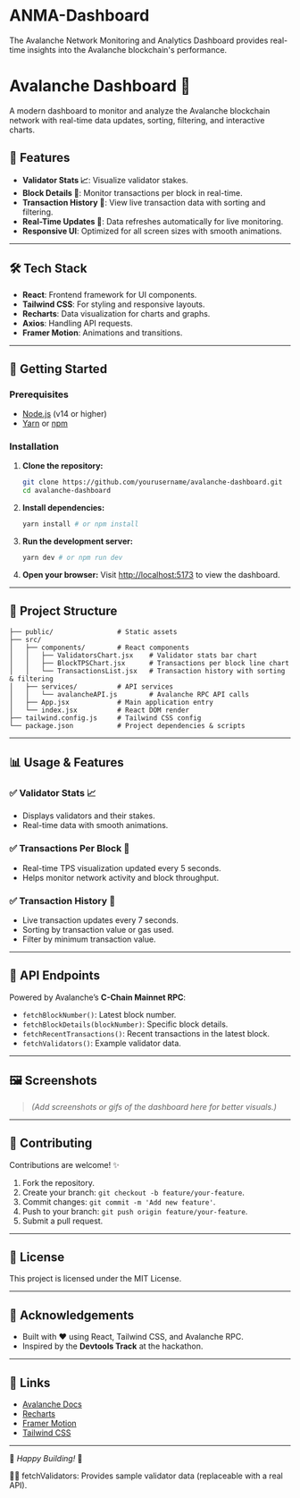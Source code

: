 # ANMA-Dashboard
The Avalanche Network Monitoring and Analytics Dashboard provides real-time insights into the Avalanche blockchain's performance.

# Avalanche Dashboard 🚀

A modern dashboard to monitor and analyze the Avalanche blockchain network with real-time data updates, sorting, filtering, and interactive charts.

## 🌟 Features
- **Validator Stats 📈**: Visualize validator stakes.
- **Block Details 🧩**: Monitor transactions per block in real-time.
- **Transaction History 🧾**: View live transaction data with sorting and filtering.
- **Real-Time Updates 🚀**: Data refreshes automatically for live monitoring.
- **Responsive UI**: Optimized for all screen sizes with smooth animations.

---

## 🛠️ Tech Stack
- **React**: Frontend framework for UI components.
- **Tailwind CSS**: For styling and responsive layouts.
- **Recharts**: Data visualization for charts and graphs.
- **Axios**: Handling API requests.
- **Framer Motion**: Animations and transitions.

---

## 🚀 Getting Started

### Prerequisites
- [Node.js](https://nodejs.org/) (v14 or higher)
- [Yarn](https://yarnpkg.com/) or [npm](https://www.npmjs.com/)

### Installation
1. **Clone the repository:**
   ```bash
   git clone https://github.com/yourusername/avalanche-dashboard.git
   cd avalanche-dashboard
   ```

2. **Install dependencies:**
   ```bash
   yarn install # or npm install
   ```

3. **Run the development server:**
   ```bash
   yarn dev # or npm run dev
   ```

4. **Open your browser:**
   Visit [http://localhost:5173](http://localhost:5173) to view the dashboard.

---

## 📁 Project Structure
```
├── public/                # Static assets
├── src/
│   ├── components/        # React components
│   │   ├── ValidatorsChart.jsx    # Validator stats bar chart
│   │   ├── BlockTPSChart.jsx      # Transactions per block line chart
│   │   └── TransactionsList.jsx   # Transaction history with sorting & filtering
│   ├── services/          # API services
│   │   └── avalancheAPI.js        # Avalanche RPC API calls
│   ├── App.jsx            # Main application entry
│   └── index.jsx          # React DOM render
├── tailwind.config.js     # Tailwind CSS config
└── package.json           # Project dependencies & scripts
```

---

## 📊 Usage & Features
### ✅ Validator Stats 📈
- Displays validators and their stakes.
- Real-time data with smooth animations.

### ✅ Transactions Per Block 🧩
- Real-time TPS visualization updated every 5 seconds.
- Helps monitor network activity and block throughput.

### ✅ Transaction History 🧾
- Live transaction updates every 7 seconds.
- Sorting by transaction value or gas used.
- Filter by minimum transaction value.

---

## 🚦 API Endpoints
Powered by Avalanche’s **C-Chain Mainnet RPC**:
- `fetchBlockNumber()`: Latest block number.
- `fetchBlockDetails(blockNumber)`: Specific block details.
- `fetchRecentTransactions()`: Recent transactions in the latest block.
- `fetchValidators()`: Example validator data.

---

## 🖼️ Screenshots
> *(Add screenshots or gifs of the dashboard here for better visuals.)*

---

## 📢 Contributing
Contributions are welcome! ✨
1. Fork the repository.
2. Create your branch: `git checkout -b feature/your-feature`.
3. Commit changes: `git commit -m 'Add new feature'`.
4. Push to your branch: `git push origin feature/your-feature`.
5. Submit a pull request.

---

## 📄 License
This project is licensed under the MIT License.

---

## 🙌 Acknowledgements
- Built with ❤️ using React, Tailwind CSS, and Avalanche RPC.
- Inspired by the **Devtools Track** at the hackathon.

---

## 🔗 Links
- [Avalanche Docs](https://docs.avax.network/)
- [Recharts](https://recharts.org/)
- [Framer Motion](https://www.framer.com/motion/)
- [Tailwind CSS](https://tailwindcss.com/)

---

🚀 *Happy Building!* 🚀


🧑‍💻 fetchValidators: Provides sample validator data (replaceable with a real API).
